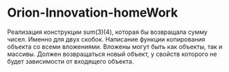 # Orion-Innovation-homeWork
Реализация конструкции sum(3)(4), которая бы возвращала сумму чисел. Именно для двух скобок. Написание функции копирования объекта со всеми вложениями. Вложены могут быть как объекты, так и массивы. Должен возвращаться новый объект, у свойств которого не будет зависимости от входящего объекта.
